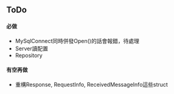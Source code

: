 ﻿## ToDo

#### 必做
- MySqlConnect同時併發Open()的話會報錯，待處理
- Server讀配置
- Repository

#### 有空再做
- 重構Response, RequestInfo, ReceivedMessageInfo這些struct